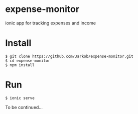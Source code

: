 # expense-monitor
ionic app for tracking expenses and income

# Install
```
$ git clone https://github.com/Jarkob/expense-monitor.git
$ cd expense-monitor
$ npm install
```

# Run
```
$ ionic serve
```

To be continued...
